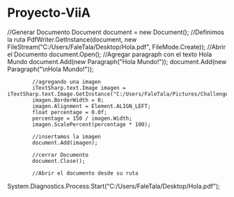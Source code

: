 # Proyecto-ViiA

//Generar Documento
            Document document = new Document();
            //Definimos la ruta
            PdfWriter.GetInstance(document, new FileStream("C:/Users/FaleTala/Desktop/Hola.pdf", FileMode.Create));
            //Abrir el Documento
            document.Open();
            //Agregar paragraph con el texto Hola Mundo
            document.Add(new Paragraph("Hola Mundo!"));
            document.Add(new Paragraph("\nHola Mundo!"));
            
            //agregando una imagen
            iTextSharp.text.Image imagen = iTextSharp.text.Image.GetInstance("C:/Users/FaleTala/Pictures/Challenge.jpg");
            imagen.BorderWidth = 0;
            imagen.Alignment = Element.ALIGN_LEFT;
            float percentage = 0.0f;
            percentage = 150 / imagen.Width;
            imagen.ScalePercent(percentage * 100);

            //insertamos la imagen
            document.Add(imagen);

            //cerrar Documento
            document.Close();

            //Abrir el documento desde su ruta
System.Diagnostics.Process.Start("C:/Users/FaleTala/Desktop/Hola.pdf");
